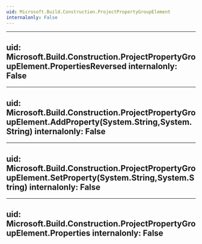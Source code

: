 ```yaml
---
uid: Microsoft.Build.Construction.ProjectPropertyGroupElement
internalonly: False
---
```


---
uid: Microsoft.Build.Construction.ProjectPropertyGroupElement.PropertiesReversed
internalonly: False
---

---
uid: Microsoft.Build.Construction.ProjectPropertyGroupElement.AddProperty(System.String,System.String)
internalonly: False
---

---
uid: Microsoft.Build.Construction.ProjectPropertyGroupElement.SetProperty(System.String,System.String)
internalonly: False
---

---
uid: Microsoft.Build.Construction.ProjectPropertyGroupElement.Properties
internalonly: False
---
